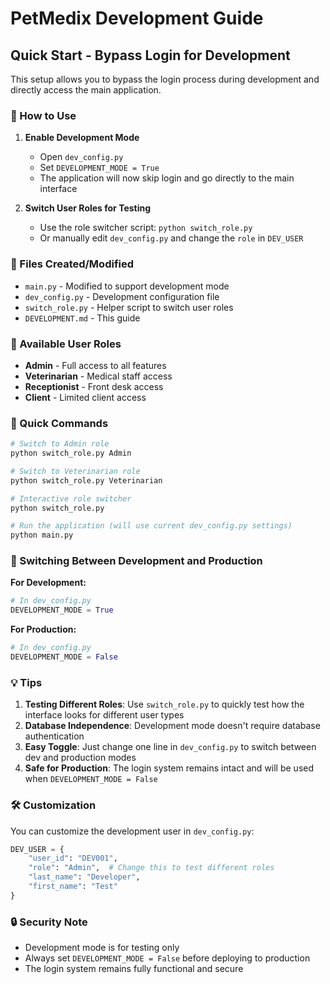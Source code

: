 # PetMedix Development Guide

## Quick Start - Bypass Login for Development

This setup allows you to bypass the login process during development and directly access the main application.

### 🚀 How to Use

1. **Enable Development Mode**
   - Open `dev_config.py`
   - Set `DEVELOPMENT_MODE = True`
   - The application will now skip login and go directly to the main interface

2. **Switch User Roles for Testing**
   - Use the role switcher script: `python switch_role.py`
   - Or manually edit `dev_config.py` and change the `role` in `DEV_USER`

### 📁 Files Created/Modified

- `main.py` - Modified to support development mode
- `dev_config.py` - Development configuration file
- `switch_role.py` - Helper script to switch user roles
- `DEVELOPMENT.md` - This guide

### 🔧 Available User Roles

- **Admin** - Full access to all features
- **Veterinarian** - Medical staff access
- **Receptionist** - Front desk access  
- **Client** - Limited client access

### 🎯 Quick Commands

```bash
# Switch to Admin role
python switch_role.py Admin

# Switch to Veterinarian role
python switch_role.py Veterinarian

# Interactive role switcher
python switch_role.py

# Run the application (will use current dev_config.py settings)
python main.py
```

### 🔄 Switching Between Development and Production

**For Development:**
```python
# In dev_config.py
DEVELOPMENT_MODE = True
```

**For Production:**
```python
# In dev_config.py
DEVELOPMENT_MODE = False
```

### 💡 Tips

1. **Testing Different Roles**: Use `switch_role.py` to quickly test how the interface looks for different user types
2. **Database Independence**: Development mode doesn't require database authentication
3. **Easy Toggle**: Just change one line in `dev_config.py` to switch between dev and production modes
4. **Safe for Production**: The login system remains intact and will be used when `DEVELOPMENT_MODE = False`

### 🛠️ Customization

You can customize the development user in `dev_config.py`:

```python
DEV_USER = {
    "user_id": "DEV001",
    "role": "Admin",  # Change this to test different roles
    "last_name": "Developer",
    "first_name": "Test"
}
```

### 🔒 Security Note

- Development mode is for testing only
- Always set `DEVELOPMENT_MODE = False` before deploying to production
- The login system remains fully functional and secure

